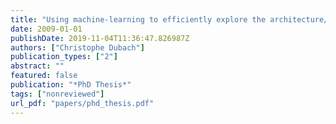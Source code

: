 ```yaml
---
title: "Using machine-learning to efficiently explore the architecture/compiler co-design space"
date: 2009-01-01
publishDate: 2019-11-04T11:36:47.826987Z
authors: ["Christophe Dubach"]
publication_types: ["2"]
abstract: ""
featured: false
publication: "*PhD Thesis*"
tags: ["nonreviewed"]
url_pdf: "papers/phd_thesis.pdf"
---
```


